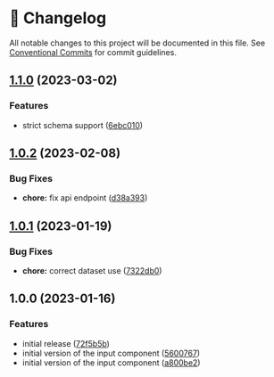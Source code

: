 <!-- markdownlint-disable --><!-- textlint-disable -->

# 📓 Changelog

All notable changes to this project will be documented in this file. See
[Conventional Commits](https://conventionalcommits.org) for commit guidelines.

## [1.1.0](https://github.com/sanity-io/sanity-plugin-shopify-assets/compare/v1.0.2...v1.1.0) (2023-03-02)

### Features

- strict schema support ([6ebc010](https://github.com/sanity-io/sanity-plugin-shopify-assets/commit/6ebc010f1eea557dc6a8af56ff04d1f2914c2a12))

## [1.0.2](https://github.com/sanity-io/sanity-plugin-shopify-assets/compare/v1.0.1...v1.0.2) (2023-02-08)

### Bug Fixes

- **chore:** fix api endpoint ([d38a393](https://github.com/sanity-io/sanity-plugin-shopify-assets/commit/d38a39320d7e78b1ff2e90d4fea75aa1b617f7bb))

## [1.0.1](https://github.com/sanity-io/sanity-plugin-shopify-assets/compare/v1.0.0...v1.0.1) (2023-01-19)

### Bug Fixes

- **chore:** correct dataset use ([7322db0](https://github.com/sanity-io/sanity-plugin-shopify-assets/commit/7322db00b6a6c475ec76a2c5992db023725c41d9))

## 1.0.0 (2023-01-16)

### Features

- initial release ([72f5b5b](https://github.com/sanity-io/sanity-plugin-shopify-assets/commit/72f5b5b840c6e0f8e11c717f5e63906a86e0d116))
- initial version of the input component ([5600767](https://github.com/sanity-io/sanity-plugin-shopify-assets/commit/56007674bdc27e722b3761d07ea2b9e111b2f23e))
- initial version of the input component ([a800be2](https://github.com/sanity-io/sanity-plugin-shopify-assets/commit/a800be2130038ab5ff43cc11dfce3324d57f9236))
